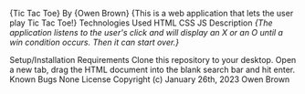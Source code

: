 {Tic Tac Toe}
By {Owen Brown}
{This is a web application that lets the user play Tic Tac Toe!}
Technologies Used
HTML
CSS
JS
Description
_{The application listens to the user's click and will display an X or an O until a win condition occurs. Then it can start over.}_

Setup/Installation Requirements
Clone this repository to your desktop.
Open a new tab, drag the HTML document into the blank search bar and hit enter.
Known Bugs
None
License
Copyright (c) January 26th, 2023 Owen Brown